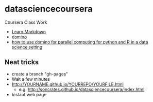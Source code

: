 # datasciencecoursera
Coursera Class Work

* [Learn Markdown](https://guides.github.com/features/mastering-markdown/)
* [domino](https://www.dominodatalab.com/)
* [how to use domino for parallel computing for python and R in a data science setting](http://blog.dominodatalab.com/using-r-h2o-and-domino-for-a-kaggle-competition/)

## Neat tricks
* create a branch "gh-pages"
* Wait a few minutes
* http://YOURNAME.github.io/YOURREPO/YOURFILE.html
  * e.g. http://soncrates.github.io/datasciencecoursera/index.html
* Instant web page
